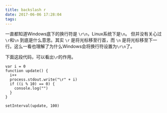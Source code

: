 ```yaml
---
title: backslash r
date: 2017-06-06 17:28:04
tags:
---
```


一直都知道Windows底下的换行符是 `\r\n`，Linux系统下是`\n`。
但并没有关心过 `\r`和`\n` 到底是什么意思。其实 `\r` 是将光标移至行首，而 `\n` 是将光标移至下一行。这么一看也理解了为什么Windows会将换行符设置为`\r\n`了。

下面这段代码，可以看出`\r`的作用。

```
var i = 0
function update() {
  i++
  process.stdout.write("\r" + i)
  if ((i % 10) == 0) {
    console.log("")
  }
}

setInterval(update, 100)
```
